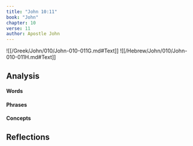 ```yaml
---
title: "John 10:11"
book: "John"
chapter: 10
verse: 11
author: Apostle John
---
```

![[/Greek/John/010/John-010-011G.md#Text]]
![[/Hebrew/John/010/John-010-011H.md#Text]]

## Analysis

#### Words

#### Phrases

#### Concepts

## Reflections
